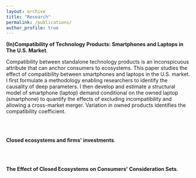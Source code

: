 ```yaml
---
layout: archive
title: "Research"
permalink: /publications/
author_profile: true
---
```

<p> <strong>(In)Compatibility of Technology Products: Smartphones and Laptops in The U.S. Market</strong>.</p>
 
Compatibility between standalone technology products is an inconspicuous attribute that can anchor consumers to ecosystems. This paper studies the effect of compatibility between smartphones and laptops in the U.S. market. I first formulate a methodology enabling researchers to identify the causality of deep parameters. I then develop and estimate a structural model of smartphone (laptop) demand conditional on the owned laptop (smartphone) to quantify the effects of excluding incompatibility and allowing a cross-market merger. Variation in owned products identifies the compatibility coefficient.

<br> <br>

<p> <strong>Closed ecosystems and firms' investments</strong>.</p>
 
<br> <br>

<p> <strong>The Effect of Closed Ecosystems on Consumers' Consideration Sets</strong>.</p>
 

<!--
{% if site.author.googlescholar %}
  <div class="wordwrap">You can also find my articles on <a href="{{site.author.googlescholar}}">my Google Scholar profile</a>.</div>
{% endif %}

{% include base_path %}

{% for post in site.publications reversed %}
  {% include archive-single.html %}
{% endfor %}

-->
